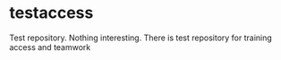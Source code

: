 # testaccess
Test repository. Nothing interesting.
There is test repository for training access and teamwork

